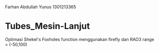 Farhan Abdullah Yunus
1301213365
# Tubes_Mesin-Lanjut
Optimasi Shekel's Foxholes function menggunakan firefly dan RAO3
range = (-50,100)
